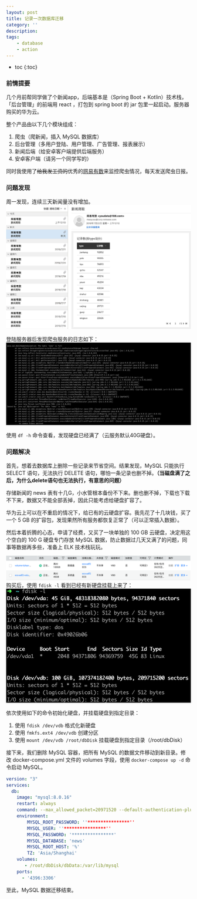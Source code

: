 ```yaml
---
layout: post
title: 记录一次数据库迁移
category: ''
description: 
tags:
    - database
    - action
---
```


* toc
{:toc}

### 前情提要

几个月前帮同学做了个新闻app，后端基本是（Spring Boot + Kotlin）技术栈，「后台管理」的前端用 react ，打包到 spring boot 的 jar 包里一起启动。服务器购买的华为云。

整个产品由以下几个模块组成：
1. 爬虫（爬新闻，插入 MySQL 数据库）
2. 后台管理（多用户登陆、用户管理、广告管理、报表展示）
3. 新闻后端（给安卓客户端提供后端服务）
4. 安卓客户端（请另一个同学写的）

同时我使用了~~给我发工资的~~优秀的[网易有数](https://youdata.163.com/)来监控爬虫情况，每天发送爬虫日报。

### 问题发现

周一发现，连续三天新闻量没有增加。
![](/img/2019-07-23-075249.jpg)

登陆服务器后发现爬虫服务的日志如下：
![](/img/2019-07-23-075250.jpg)

使用 `df -h` 命令查看，发现硬盘已经满了（云服务默认40G硬盘）。

### 问题解决

首先，想着去数据库上删除一些记录来节省空间。结果发现，MySQL 只能执行 SELECT 语句，无法执行 DELETE 语句，哪怕一条记录也删不掉。**（当磁盘满了之后，为什么delete语句也无法执行，有意思的问题）**

存储新闻的 news 表有十几G，小水管根本备份不下来。删也删不掉，下载也下载不下来，数据又不能全部丢掉，因此只能考虑给硬盘扩容了。

华为云上可以在不重启的情况下，给已有的云硬盘扩容。我先花了十几块钱，买了一个 5 GB 的扩容包，发现果然所有服务都恢复正常了（可以正常插入数据）。

然后本着折腾的心态，申请了经费，又买了一块单独的 100 GB 云硬盘，决定用这个空白的 100 G 硬盘专门存放 MySQL 数据，防止数据过几天又满了的问题，同事等数据再多些，准备上 ELK 技术栈玩玩。

![](/img/2019-07-23-080933.png)
购买后，使用 `fdisk -l` 看到已经有新硬盘挂载上来了：
![](/img/2019-07-23-075251.jpg)

依次使用如下的命令初始化硬盘，并挂载硬盘到指定目录：

1. 使用 `fdisk /dev/vdb` 格式化新硬盘
2. 使用 `fmkfs.ext4 /dev/vdb` 创建分区
3. 使用 `mount /dev/vdb /root/dbDisk` 挂载硬盘到指定目录（/root/dbDisk）

接下来，我们删除 MySQL 容器，把所有 MySQL 的数据文件移动到新目录。修改 docker-compose.yml 文件的 volumes 字段，使用 `docker-compose up -d` 命令启动 MySQL。
```yaml
version: "3"
services:
  db:
    image: "mysql:8.0.16"
    restart: always
    command: --max_allowed_packet=20971520 --default-authentication-plugin=mysql_native_password
    environment:
        MYSQL_ROOT_PASSWORD: ''****************''
        MYSQL_USER: ''****************''
        MYSQL_PASSWORD: '****************'
        MYSQL_DATABASE: 'news'
        MYSQL_ROOT_HOST: '%'
        TZ: 'Asia/Shanghai'
    volumes:
       - /root/dbDisk/dbData:/var/lib/mysql
    ports:
      - '4396:3306'
```

至此，MySQL 数据迁移结束。
